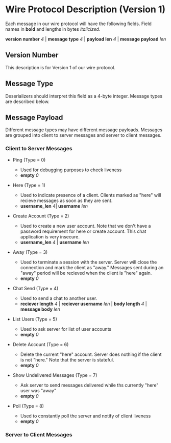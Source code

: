 
# Wire Protocol Description (Version 1)

Each message in our wire protocol will have the following fields. Field names in **bold** and lengths in bytes *italicized*.

**version number** *4* | **message type** *4* | **payload len** *4* | **message payload** *len*

## Version Number

This description is for Version 1 of our wire protocol.

## Message Type

Deserializers should interpret this field as a 4-byte integer. Message types are described below.

## Message Payload

Different message types may have different message payloads. Messages are grouped into client to server messages and 
server to client messages. 

### Client to Server Messages

* Ping (Type = 0)
  * Used for debugging purposes to check liveness
  * **empty** *0*
* Here (Type = 1)
  * Used to indicate presence of a client. Clients marked as "here" will recieve messages as soon as they are sent.
  * **username_len** *4*| **username** *len* 

* Create Account (Type = 2)
  * Used to create a new user account. Note that we don't have a password requirement for here or create account. This chat
    application is very insecure.
  * **username_len** *4* | **username** *len*
  
* Away (Type = 3)
  * Used to terminate a session with the server. Server will close the connection and mark the client as "away." Messages sent 
    during an "away" period will be recieved when the client is "here" again.
  * **empty** *0*
* Chat Send (Type = 4)
  * Used to send a chat to another user. 
  * **reciever length** *4* | **reciever username** *len* | **body length** *4* | **message body** *len*
* List Users (Type = 5)
  * Used to ask server for list of user accounts
  * **empty** *0*
* Delete Account (Type = 6)
  * Delete the current "here" account. Server does nothing if the client is not "here." Note that the server is stateful.
  * **empty** *0*
* Show Undelivered Messages (Type = 7)
  * Ask server to send messages delivered while ths currently "here" user was "away"
  * **empty** *0*
* Poll (Type = 8)
  * Used to constantly poll the server and notify of client liveness
  * **empty** *0*

### Server to Client Messages

    
